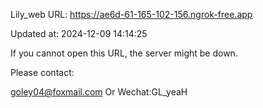 Lily_web URL: https://ae6d-61-165-102-156.ngrok-free.app

Updated at: 2024-12-09 14:14:25

If you cannot open this URL, the server might be down.

Please contact: 

goley04@foxmail.com Or Wechat:GL_yeaH